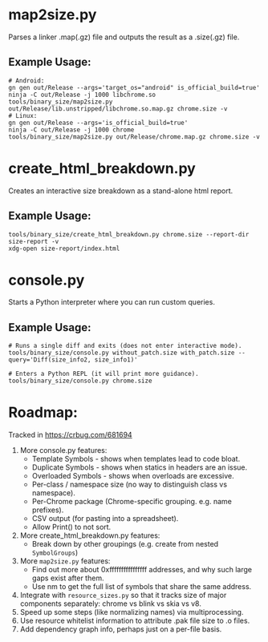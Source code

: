 # map2size.py

Parses a linker .map(.gz) file and outputs the result as a .size(.gz) file.

## Example Usage:

    # Android:
    gn gen out/Release --args='target_os="android" is_official_build=true'
    ninja -C out/Release -j 1000 libchrome.so
    tools/binary_size/map2size.py out/Release/lib.unstripped/libchrome.so.map.gz chrome.size -v
    # Linux:
    gn gen out/Release --args='is_official_build=true'
    ninja -C out/Release -j 1000 chrome
    tools/binary_size/map2size.py out/Release/chrome.map.gz chrome.size -v

# create_html_breakdown.py

Creates an interactive size breakdown as a stand-alone html report.

## Example Usage:

    tools/binary_size/create_html_breakdown.py chrome.size --report-dir size-report -v
    xdg-open size-report/index.html

# console.py

Starts a Python interpreter where you can run custom queries.

## Example Usage:

    # Runs a single diff and exits (does not enter interactive mode).
    tools/binary_size/console.py without_patch.size with_patch.size --query='Diff(size_info2, size_info1)'

    # Enters a Python REPL (it will print more guidance).
    tools/binary_size/console.py chrome.size

# Roadmap:

  Tracked in https://crbug.com/681694

  1. More console.py features:
      * Template Symbols - shows when templates lead to code bloat.
      * Duplicate Symbols - shows when statics in headers are an issue.
      * Overloaded Symbols - shows when overloads are excessive.
      * Per-class / namespace size (no way to distinguish class vs namespace).
      * Per-Chrome package (Chrome-specific grouping. e.g. name prefixes).
      * CSV output (for pasting into a spreadsheet).
      * Allow Print() to not sort.
  1. More create_html_breakdown.py features:
      * Break down by other groupings (e.g. create from nested `SymbolGroups`)
  1. More `map2size.py` features:
      * Find out more about 0xffffffffffffffff addresses, and why such large
        gaps exist after them.
      * Use nm to get the full list of symbols that share the same address.
  1. Integrate with `resource_sizes.py` so that it tracks size of major
     components separately: chrome vs blink vs skia vs v8.
  1. Speed up some steps (like normalizing names) via multiprocessing.
  1. Use resource whitelist information to attribute .pak file size to .o files.
  1. Add dependency graph info, perhaps just on a per-file basis.
